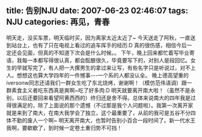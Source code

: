 title: 告别NJU
date: 2007-06-23 02:46:07
tags: NJU
categories: 再见，青春
---

明天走，没买车票，明天临时买，因为离家太近太近了~
今天送走了阿秋，一直送到站台上，也有了只在电视上看过的追车挥手的经历:D
真的很伤感，相信今后一定还会见面，但真的不知道下次会是什么时候。。
下午，晚上回来都忙着写毕业寄语，我每一本都写得很认真，都会酝酿很久，毕竟要写下的，对别人是段回忆。女生的早就写完了，有人把一大摞男生的拿过来让写，有些名字只是听说过，对不上人。想想这也算大学四年的一件憾事---一个系的人都没认全。
晚上德高望重的iversonw同志还请我们一群女生吃了东北烧烤，谢谢啊！（模仿范伟语调）跟一群素食主义者吃东西真是爽啊~吃了好多肉:D
明天就要离开南大啦！（虽然不是永别，以后还要回来看望阿黄西西的）终归还是舍不得。总体来说南大的四年我是过得很满足的，除了上面说的那个遗憾（不过那是我个人问题啦）。我第一次离开家就是来到了南大，在南大我学会了独立，这个最重要了，从前的我可是五谷不分四体不勤的废人一个啊~
明天离开南大，也暂时告别小百合一段时间了。新一代水王我啊，要歇歇了，到时候一定卷土重归势不可挡！
